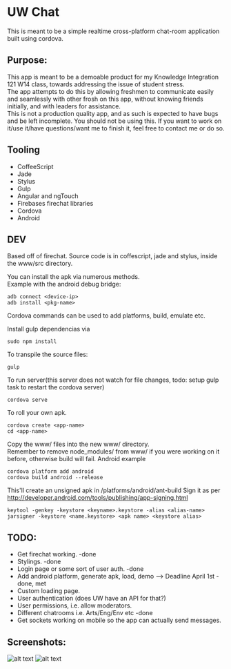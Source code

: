 # UW Chat

This is meant to be a simple realtime cross-platform chat-room application built using cordova. 

## Purpose:

This app is meant to be a demoable product for my Knowledge Integration 121 W14 class, towards addressing the issue of student stress.  
The app attempts to do this by allowing freshmen to communicate easily and seamlessly with other frosh on this app, without knowing friends initially, and with leaders for assistance.  
This is not a production quality app, and as such is expected to have bugs and be left incomplete. You should not be using this. If you want to work on it/use it/have questions/want me to finish it, feel free to contact me or do so. 

## Tooling

+ CoffeeScript
+ Jade
+ Stylus
+ Gulp
+ Angular and ngTouch
+ Firebases firechat libraries
+ Cordova
+ Android

## DEV

Based off of firechat. Source code is in coffescript, jade and stylus, inside the www/src directory.  

You can install the apk via numerous methods.   
Example with the android debug bridge: 
```
adb connect <device-ip>   
adb install <pkg-name>
```

Cordova commands can be used to add platforms, build, emulate etc.  

Install gulp dependencias via
```
sudo npm install
```
To transpile the source files:
```
gulp
```
To run server(this server does not watch for file changes, todo: setup gulp task to restart the cordova server)
```
cordova serve
```

To roll your own apk.  

```
cordova create <app-name>
cd <app-name>
```
Copy the www/ files into the new www/ directory.   
Remember to remove node_modules/ from www/ if you were working on it before, otherwise build will fail. 
Android example
```
cordova platform add android
cordova build android --release
```
This'll create an unsigned apk in /platforms/android/ant-build
Sign it as per http://developer.android.com/tools/publishing/app-signing.html
```
keytool -genkey -keystore <keyname>.keystore -alias <alias-name>
jarsigner -keystore <name.keystore> <apk name> <keystore alias>
```

## TODO:
* Get firechat working.  -done  
* Stylings.  -done  
* Login page or some sort of user auth.  -done  
* Add android platform, generate apk, load, demo --> Deadline April 1st  -done, met  
* Custom loading page.  
* User authentication (does UW have an API for that?)  
* User permissions, i.e. allow moderators.  
* Different chatrooms i.e. Arts/Eng/Env etc  -done
* Get sockets working on mobile so the app can actually send messages.  

## Screenshots: 

![alt text](https://github.com/kaustavha/UWChat/tree/master/ss/screen_login.png "Login screen")
![alt text](https://github.com/kaustavha/UWChat/tree/master/ss/screen_chat.png "Login screen")
